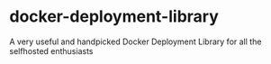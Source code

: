 # docker-deployment-library
A very useful and handpicked Docker Deployment Library for all the selfhosted enthusiasts
